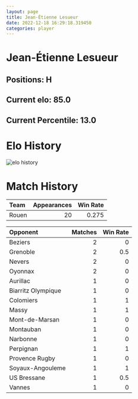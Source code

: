 ```yaml
---  
layout: page  
title: Jean-Étienne Lesueur  
date: 2022-12-18 16:29:18.319450  
categories: player  
---
```

# Jean-Étienne Lesueur

## Positions: H

## Current elo: 85.0

## Current Percentile: 13.0

# Elo History


![elo history](history_Jean-ÉtienneLesueur.png)
# Match History


| Team   |   Appearances |   Win Rate |
|:-------|--------------:|-----------:|
| Rouen  |            20 |      0.275 |

| Opponent           |   Matches |   Win Rate |
|:-------------------|----------:|-----------:|
| Beziers            |         2 |        0   |
| Grenoble           |         2 |        0.5 |
| Nevers             |         2 |        0   |
| Oyonnax            |         2 |        0   |
| Aurillac           |         1 |        0   |
| Biarritz Olympique |         1 |        0   |
| Colomiers          |         1 |        1   |
| Massy              |         1 |        1   |
| Mont-de-Marsan     |         1 |        0   |
| Montauban          |         1 |        0   |
| Narbonne           |         1 |        0   |
| Perpignan          |         1 |        1   |
| Provence Rugby     |         1 |        0   |
| Soyaux-Angouleme   |         1 |        1   |
| US Bressane        |         1 |        0.5 |
| Vannes             |         1 |        0   |